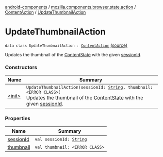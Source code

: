 [android-components](../../../index.md) / [mozilla.components.browser.state.action](../../index.md) / [ContentAction](../index.md) / [UpdateThumbnailAction](./index.md)

# UpdateThumbnailAction

`data class UpdateThumbnailAction : `[`ContentAction`](../index.md) [(source)](https://github.com/mozilla-mobile/android-components/blob/master/components/browser/state/src/main/java/mozilla/components/browser/state/action/BrowserAction.kt#L216)

Updates the thumbnail of the [ContentState](../../../mozilla.components.browser.state.state/-content-state/index.md) with the given [sessionId](session-id.md).

### Constructors

| Name | Summary |
|---|---|
| [&lt;init&gt;](-init-.md) | `UpdateThumbnailAction(sessionId: `[`String`](https://kotlinlang.org/api/latest/jvm/stdlib/kotlin/-string/index.html)`, thumbnail: <ERROR CLASS>)`<br>Updates the thumbnail of the [ContentState](../../../mozilla.components.browser.state.state/-content-state/index.md) with the given [sessionId](session-id.md). |

### Properties

| Name | Summary |
|---|---|
| [sessionId](session-id.md) | `val sessionId: `[`String`](https://kotlinlang.org/api/latest/jvm/stdlib/kotlin/-string/index.html) |
| [thumbnail](thumbnail.md) | `val thumbnail: <ERROR CLASS>` |
